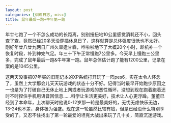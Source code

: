 ```yaml
---
layout: post
categories: [训练日志, misc]
title: 鼠年最后一跑+牛年第一跑
---
```


年廿七跑了一个不怎么成功的长距离，别别扭扭地10公里感觉消耗还不小，回头查了查，竟然已经20多天没穿插休息日了，这样就算是总体强度很低也不太好。刚好年廿八廿九两日广州久旱逢甘霖，哗啦啦地下了大概20个小时，趁机补一个恢复时段，补到神完气足。年三十下午正常慢跑7公里多。今天早上慢跑三公里多，完成了鼠年最后一跑&牛年第一跑。鼠年总体估计跑了能有1200公里，记录在案的是1045公里。

这两天没事把07年买的旧笔记本的XP系统打开玩了一阵pes6，实在太令人怀念了，虽然上大学那会儿天天玩游戏的状态十分不好。记得当时最早开始跑步原因之一也是为了打破自己无休止地上网或者玩游戏的恶性循环，没想到现在跑着跑着还时不时捏住手机用语音回信息……科学让生活更美好，技术让人心更浮躁。董董已经到了本命年，上次聊天时他说0-12岁那一轮是最美好的，无忧无虑快乐无边，13-24也不差，身体极为强盛。现在这一轮虽然比较有钱，但是已经没什么特别享受的了。又忍不住找出了第一轮最爱的坦克大战出来玩了几十关，简直沉迷游戏。
